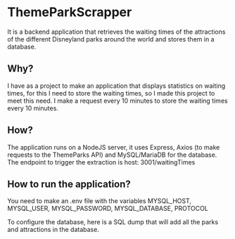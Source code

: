 # ThemeParkScrapper

It is a backend application that retrieves the waiting times of the attractions of the different
Disneyland parks around the world and stores them in a database.

## Why?

I have as a project to make an application that displays statistics on waiting times, for this I
need to store the waiting times, so I made this project to meet this need. I make a request every 10
minutes to store the waiting times every 10 minutes.

## How?

The application runs on a NodeJS server, it uses Express, Axios (to make requests to the ThemeParks
API) and MySQL/MariaDB for the database. The endpoint to trigger the extraction is host:
3001/waitingTimes

## How to run the application?

You need to make an .env file with the variables MYSQL_HOST, MYSQL_USER, MYSQL_PASSWORD,
MYSQL_DATABASE, PROTOCOL

To configure the database, here is a SQL dump that will add all the parks and attractions in the
database.
